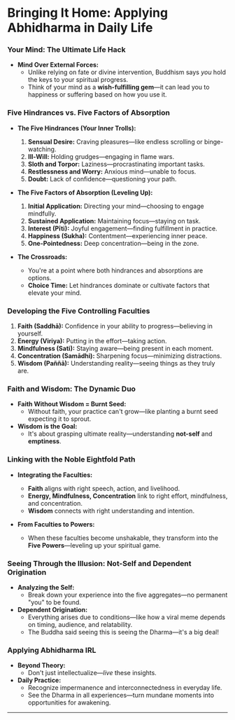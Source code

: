 # Bringing It Home: Applying Abhidharma in Daily Life

### **Your Mind: The Ultimate Life Hack**

- **Mind Over External Forces:**
  - Unlike relying on fate or divine intervention, Buddhism says *you* hold the keys to your spiritual progress.
  - Think of your mind as a **wish-fulfilling gem**—it can lead you to happiness or suffering based on how you use it.

### **Five Hindrances vs. Five Factors of Absorption**

- **The Five Hindrances (Your Inner Trolls):**
  1. **Sensual Desire:** Craving pleasures—like endless scrolling or binge-watching.
  2. **Ill-Will:** Holding grudges—engaging in flame wars.
  3. **Sloth and Torpor:** Laziness—procrastinating important tasks.
  4. **Restlessness and Worry:** Anxious mind—unable to focus.
  5. **Doubt:** Lack of confidence—questioning your path.

- **The Five Factors of Absorption (Leveling Up):**
  1. **Initial Application:** Directing your mind—choosing to engage mindfully.
  2. **Sustained Application:** Maintaining focus—staying on task.
  3. **Interest (Pīti):** Joyful engagement—finding fulfillment in practice.
  4. **Happiness (Sukha):** Contentment—experiencing inner peace.
  5. **One-Pointedness:** Deep concentration—being in the zone.

- **The Crossroads:**
  - You're at a point where both hindrances and absorptions are options.
  - **Choice Time:** Let hindrances dominate or cultivate factors that elevate your mind.

### **Developing the Five Controlling Faculties**

1. **Faith (Saddhā):** Confidence in your ability to progress—believing in yourself.
2. **Energy (Viriya):** Putting in the effort—taking action.
3. **Mindfulness (Sati):** Staying aware—being present in each moment.
4. **Concentration (Samādhi):** Sharpening focus—minimizing distractions.
5. **Wisdom (Paññā):** Understanding reality—seeing things as they truly are.

### **Faith and Wisdom: The Dynamic Duo**

- **Faith Without Wisdom = Burnt Seed:**
  - Without faith, your practice can't grow—like planting a burnt seed expecting it to sprout.
- **Wisdom is the Goal:**
  - It's about grasping ultimate reality—understanding **not-self** and **emptiness**.

### **Linking with the Noble Eightfold Path**

- **Integrating the Faculties:**
  - **Faith** aligns with right speech, action, and livelihood.
  - **Energy, Mindfulness, Concentration** link to right effort, mindfulness, and concentration.
  - **Wisdom** connects with right understanding and intention.

- **From Faculties to Powers:**
  - When these faculties become unshakable, they transform into the **Five Powers**—leveling up your spiritual game.

### **Seeing Through the Illusion: Not-Self and Dependent Origination**

- **Analyzing the Self:**
  - Break down your experience into the five aggregates—no permanent "you" to be found.
- **Dependent Origination:**
  - Everything arises due to conditions—like how a viral meme depends on timing, audience, and relatability.
  - The Buddha said seeing this is seeing the Dharma—it's a big deal!

### **Applying Abhidharma IRL**

- **Beyond Theory:**
  - Don't just intellectualize—*live* these insights.
- **Daily Practice:**
  - Recognize impermanence and interconnectedness in everyday life.
  - See the Dharma in all experiences—turn mundane moments into opportunities for awakening.

---
